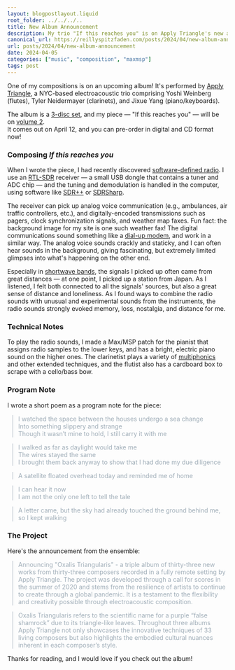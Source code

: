 ```yaml
---
layout: blogpostlayout.liquid
root_folder: ../../../..
title: New Album Announcement
description: My trio "If this reaches you" is on Apply Triangle's new album, out on April 12!
canonical_url: https://reillyspitzfaden.com/posts/2024/04/new-album-announcement
url: posts/2024/04/new-album-announcement
date: 2024-04-05
categories: ["music", "composition", "maxmsp"]
tags: post
---
```


One of my compositions is on an upcoming album! It's performed by [Apply Triangle](https://applytriangle.com/), a NYC-based electroacoustic trio comprising Yoshi Weinberg (flutes), Tyler Neidermayer (clarinets), and Jixue Yang (piano/keyboards).

The album is a [3-disc set](https://applytriangle.bandcamp.com/album/oxalis-triangularis-complete-volumes-1-3), and my piece — "If this reaches you" — will be on [volume 2](https://applytriangle.bandcamp.com/album/oxalis-triangularis-vol-2).  
It comes out on April 12, and you can pre-order in digital and CD format now!

### Composing *If this reaches you*

When I wrote the piece, I had recently discovered [software-defined radio](https://en.wikipedia.org/wiki/Software-defined_radio). I use an [RTL-SDR](https://www.rtl-sdr.com/about-rtl-sdr/) receiver — a small USB dongle that contains a tuner and ADC chip — and the tuning and demodulation is handled in the computer, using software like [SDR++](https://www.sdrpp.org/) or [SDRSharp](https://airspy.com/download/).

The receiver can pick up analog voice communication (e.g., ambulances, air traffic controllers, etc.), and digitally-encoded transmissions such as pagers, clock synchronization signals, and weather map faxes. Fun fact: the background image for my site is one such weather fax! The digital communications sound something like a [dial-up modem](https://freesound.org/people/wtermini/sounds/546450/), and work in a similar way. The analog voice sounds crackly and staticky, and I can often hear sounds in the background, giving fascinating, but extremely limited glimpses into what's happening on the other end.

Especially in [shortwave bands](https://en.wikipedia.org/wiki/Shortwave_bands), the signals I picked up often came from great distances — at one point, I picked up a station from Japan. As I listened, I felt both connected to all the signals' sources, but also a great sense of distance and loneliness. As I found ways to combine the radio sounds with unusual and experimental sounds from the instruments, the radio sounds strongly evoked memory, loss, nostalgia, and distance for me.

### Technical Notes

To play the radio sounds, I made a Max/MSP patch for the pianist that assigns radio samples to the lower keys, and has a bright, electric piano sound on the higher ones. The clarinetist plays a variety of [multiphonics](https://heatherroche.net/category/multiphonic/) and other extended techniques, and the flutist also has a cardboard box to scrape with a cello/bass bow.

### Program Note

I wrote a short poem as a program note for the piece:

> I watched the space between the houses undergo a sea change  
> Into something slippery and strange  
> Though it wasn’t mine to hold, I still carry it with me

> I walked as far as daylight would take me  
> The wires stayed the same  
> I brought them back anyway to show that I had done my due diligence

> A satellite floated overhead today and reminded me of home

> I can hear it now  
> I am not the only one left to tell the tale

> A letter came, but the sky had already touched the ground behind me, so I kept walking

### The Project

Here's the announcement from the ensemble:

> Announcing "Oxalis Triangularis" - a triple album of thirty-three new works from thirty-three composers recorded in a fully remote setting by Apply Triangle. The project was developed through a call for scores in the summer of 2020 and stems from the resilience of artists to continue to create through a global pandemic. It is a testament to the flexibility and creativity possible through electroacoustic composition.

> Oxalis Triangularis refers to the scientific name for a purple “false shamrock” due to its triangle-like leaves. Throughout three albums Apply Triangle not only showcases the innovative techniques of 33 living composers but also highlights the embodied cultural nuances inherent in each composer’s style.

Thanks for reading, and I would love if you check out the album!

<style>
    blockquote {
        margin-left: 0;
        color: hsla(208, 15%, 67%, 1); /* hue from aliceblue */
        border-left: 1px solid hsla(208, 15%, 67%, 1);
        padding-left: 12px;
    }
    /* blockquote > p {
        border-left: 1px solid hsla(208, 15%, 67%, 1);
        padding-left: 12px;
    } */
    @media screen and (min-width: 480px){
        blockquote {
            margin-left: 12px;
        }
    }
</style>
